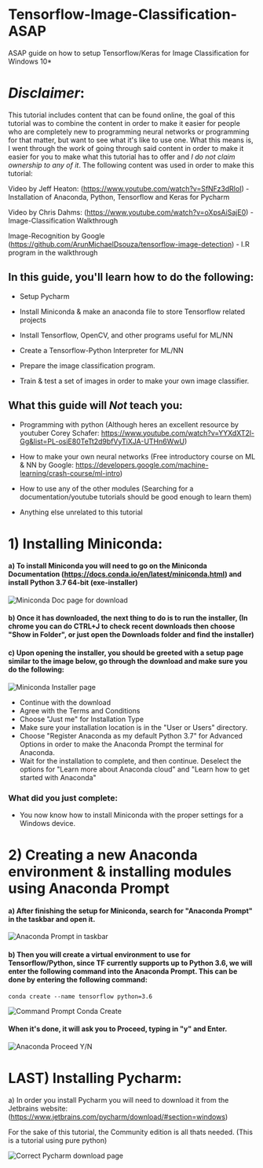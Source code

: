 # Tensorflow-Image-Classification-ASAP
ASAP guide on how to setup Tensorflow/Keras for Image Classification for Windows 10* 

# *Disclaimer*:
This tutorial includes content that can be found online, the goal of this tutorial was to combine the content in order to make it easier for people who are completely new to programming neural networks or programming for that matter, but want to see what it's like to use one. What this means is, I went through the work of going through said content in order to make it easier for you to make what this tutorial has to offer and *I do not claim ownership to any of it*. The following content was used in order to make this tutorial:

Video by Jeff Heaton: (https://www.youtube.com/watch?v=SfNFz3dRloI) - Installation of Anaconda, Python, Tensorflow and Keras for Pycharm

Video by Chris Dahms: (https://www.youtube.com/watch?v=oXpsAiSajE0) - Image-Classification Walkthrough

Image-Recognition by Google (https://github.com/ArunMichaelDsouza/tensorflow-image-detection) - I.R program in the walkthrough

## In this guide, you'll learn how to do the following:

- Setup Pycharm

- Install Miniconda & make an anaconda file to store Tensorflow related projects

- Install Tensorflow, OpenCV, and other programs useful for ML/NN

- Create a Tensorflow-Python Interpreter for ML/NN

- Prepare the image classification program.

- Train & test a set of images in order to make your own image classifier.

## What this guide will *Not* teach you:

- Programming with python (Although heres an excellent resource by youtuber Corey Schafer: https://www.youtube.com/watch?v=YYXdXT2l-Gg&list=PL-osiE80TeTt2d9bfVyTiXJA-UTHn6WwU)

- How to make your own neural networks (Free introductory course on ML & NN by Google: https://developers.google.com/machine-learning/crash-course/ml-intro)

- How to use any of the other modules (Searching for a documentation/youtube tutorials should be good enough to learn them)

- Anything else unrelated to this tutorial

# 1) Installing Miniconda:

#### a) To install Miniconda you will need to go on the Miniconda Documentation (https://docs.conda.io/en/latest/miniconda.html) and install Python 3.7 64-bit (exe-installer)

![Miniconda Doc page for download](https://i.gyazo.com/85a1e3cdf6ae040b1387bca3da4226ca.png)

#### b) Once it has downloaded, the next thing to do is to run the installer, (In chrome you can do CTRL+J to check recent downloads then choose "Show in Folder", or just open the Downloads folder and find the installer)

#### c) Upon opening the installer, you should be greeted with a setup page similar to the image below, go through the download and make sure you do the following:

![Miniconda Installer page](https://katiekodes.com/images/screenshot-miniconda-02-execute.png)
  - Continue with the download
  - Agree with the Terms and Conditions
  - Choose "Just me" for Installation Type
  - Make sure your installation location is in the "User or Users" directory.
  - Choose "Register Anaconda as my default Python 3.7" for Advanced Options in order to make the Anaconda Prompt the terminal for Anaconda. 
  - Wait for the installation to complete, and then continue. Deselect the options for "Learn more about Anaconda cloud" and "Learn how to get started with Anaconda"
  
### What did you just complete:
- You now know how to install Miniconda with the proper settings for a Windows device.

# 2) Creating a new Anaconda environment & installing modules using Anaconda Prompt

#### a) After finishing the setup for Miniconda, search for "Anaconda Prompt" in the taskbar and open it.

![Anaconda Prompt in taskbar](https://chrisconlan.com/wp-content/uploads/2017/05/anaconda_prompt.png)

#### b) Then you will create a virtual environment to use for Tensorflow/Python, since TF currently supports up to Python 3.6, we will enter the following command into the Anaconda Prompt. This can be done by entering the following command:

```
conda create --name tensorflow python=3.6
```
![Command Prompt Conda Create](https://i.gyazo.com/e8df78ec1b1c405b0913803377baeb3f.png)


#### When it's done, it will ask you to Proceed, typing in "y" and Enter.


![Anaconda Proceed Y/N](https://i.gyazo.com/0d658b2a2c1e7d87f3ea02ae0e149c8a.png)







# LAST) Installing Pycharm:

a) In order you install Pycharm you will need to download it from the Jetbrains website: (https://www.jetbrains.com/pycharm/download/#section=windows)

For the sake of this tutorial, the Community edition is all thats needed. (This is a tutorial using pure python)

![Correct Pycharm download page](https://i.gyazo.com/40f28bd780ed7457a0befa156595fad5.png)

